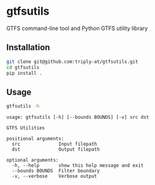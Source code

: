 # gtfsutils

GTFS command-line tool and Python GTFS utility library

## Installation

```bash
git clone git@github.com:triply-at/gtfsutils.git
cd gtfsutils
pip install .
```

## Usage

```bash
gtfsutils -h
```

```
usage: gtfsutils [-h] [--bounds BOUNDS] [-v] src dst

GTFS Utilities

positional arguments:
  src              Input filepath
  dst              Output filepath

optional arguments:
  -h, --help       show this help message and exit
  --bounds BOUNDS  Filter boundary
  -v, --verbose    Verbose output
```
